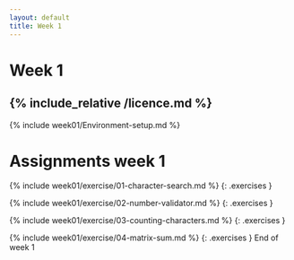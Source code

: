 ```yaml
---
layout: default
title: Week 1
---
```

# Week 1
{% include_relative /licence.md %}
---

{% include week01/Environment-setup.md %}


# Assignments week 1

{% include week01/exercise/01-character-search.md %}
{: .exercises }

{% include week01/exercise/02-number-validator.md %}
{: .exercises }

{% include week01/exercise/03-counting-characters.md %}
{: .exercises }

{% include week01/exercise/04-matrix-sum.md %}
{: .exercises }
End of week 1